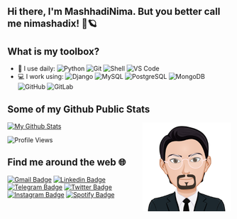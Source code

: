 ## Hi there, I'm MashhadiNima. But you better call me nimashadix! 🐧🪐


## What is my toolbox?

- 🚀 I use daily:
  ![Python](https://img.shields.io/badge/-Python-fcd821?style=plastic&logo=Python)
  ![Git](https://img.shields.io/badge/-Git-black?style=plastic&logo=git)
  ![Shell](https://img.shields.io/badge/-Shell-blasck?style=plastic&logo=Shell)
  ![VS Code](https://img.shields.io/badge/-VS%20Code-007ACC?style=plastic&logo=visual-studio-code)
- 💻 I work using:
  ![Django](https://img.shields.io/badge/-Django-092E20?style=plastic&logo=Django)
  ![MySQL](https://img.shields.io/badge/-PostgreSQL-336791?style=plastic&logo=mysql)
  ![PostgreSQL](https://img.shields.io/badge/-PostgreSQL-336791?style=plastic&logo=postgresql)
  ![MongoDB](https://img.shields.io/badge/-MongoDB-black?style=plastic&logo=mongodb)
  ![GitHub](https://img.shields.io/badge/-GitHub-181717?style=plastic&logo=github)
  ![GitLab](https://img.shields.io/badge/-GitLab-FCA121?style=plastic&logo=gitlab)

## Some of my Github Public Stats
<img src="https://github.com/MashhadiNima/MashhadiNima/raw/master/etc/cartoon.png" align="right" height="200" />

[![My Github Stats](https://github-readme-stats.vercel.app/api?username=MAshhadiNima&show_icons=true&title_color=fff&icon_color=79ff97&text_color=9f9f9f&bg_color=151515)](https://github.com/MashhadiNima)

![Profile Views](https://komarev.com/ghpvc/?username=MashhadiNima&color=1DB954)

## Find me around the web :globe_with_meridians:
[![Gmail Badge](https://img.shields.io/badge/-nimashadix@gmail.com-c14438?style=flat&logo=Gmail&logoColor=white)](mailto:nimashadix@gmail.com "Connect via Email")
[![Linkedin Badge](https://img.shields.io/badge/-nimashadix%20Dey-0072b1?style=flat&logo=Linkedin&logoColor=white)](https://www.linkedin.com/in/nimashadix/ "Connect on LinkedIn")
[![Telegram Badge](https://img.shields.io/badge/-@nimashadix-0088CC?style=flat&logo=Telegram&logoColor=white)](https://t.me/nimashadix "Contact on Telegram")
[![Twitter Badge](https://img.shields.io/badge/-@nimashadix-00acee?style=flat&logo=Twitter&logoColor=white)](https://twitter.com/intent/follow?screen_name=nimashadix "Follow on Twitter")
[![Instagram Badge](https://img.shields.io/badge/-Instagram-C13584?style=flat&logo=Instagram&logoColor=white)](https://www.instagram.com/nimashadix/)
[![Spotify Badge](https://img.shields.io/badge/-Spotify-1DB954?style=flat&logo=Spotify&logoColor=white)](https://open.spotify.com/user/lt7dp7h5uildq8b7m53k7wg4e)
